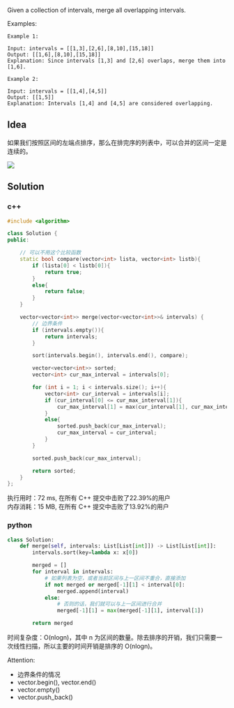 Given a collection of intervals, merge all overlapping intervals.



Examples:

```
Example 1:

Input: intervals = [[1,3],[2,6],[8,10],[15,18]]
Output: [[1,6],[8,10],[15,18]]
Explanation: Since intervals [1,3] and [2,6] overlaps, merge them into [1,6].

Example 2:

Input: intervals = [[1,4],[4,5]]
Output: [[1,5]]
Explanation: Intervals [1,4] and [4,5] are considered overlapping.
```

## Idea

如果我们按照区间的左端点排序，那么在排完序的列表中，可以合并的区间一定是连续的。

![](https://pic.leetcode-cn.com/50417462969bd13230276c0847726c0909873d22135775ef4022e806475d763e-56-2.png)



## Solution

### c++

```c++
#include <algorithm>

class Solution {
public:

    // 可以不用这个比较函数
    static bool compare(vector<int> lista, vector<int> listb){
        if (lista[0] < listb[0]){
            return true;
        }
        else{
            return false;
        }
    }

    vector<vector<int>> merge(vector<vector<int>>& intervals) {
        // 边界条件
        if (intervals.empty()){
            return intervals;
        }

        sort(intervals.begin(), intervals.end(), compare);

        vector<vector<int>> sorted;
        vector<int> cur_max_interval = intervals[0];

        for (int i = 1; i < intervals.size(); i++){
            vector<int> cur_interval = intervals[i];
            if (cur_interval[0] <= cur_max_interval[1]){
                cur_max_interval[1] = max(cur_interval[1], cur_max_interval[1]);
            }
            else{
                sorted.push_back(cur_max_interval);
                cur_max_interval = cur_interval;
            }
        }

        sorted.push_back(cur_max_interval);

        return sorted;
    }
};
```

执行用时：72 ms, 在所有 C++ 提交中击败了22.39%的用户  
内存消耗：15 MB, 在所有 C++ 提交中击败了13.92%的用户

### python

```python
class Solution:
    def merge(self, intervals: List[List[int]]) -> List[List[int]]:
        intervals.sort(key=lambda x: x[0])

        merged = []
        for interval in intervals:
            # 如果列表为空，或者当前区间与上一区间不重合，直接添加
            if not merged or merged[-1][1] < interval[0]:
                merged.append(interval)
            else:
                # 否则的话，我们就可以与上一区间进行合并
                merged[-1][1] = max(merged[-1][1], interval[1])

        return merged
```

时间复杂度：O(nlogn)，其中 n 为区间的数量。除去排序的开销，我们只需要一次线性扫描，所以主要的时间开销是排序的 O(nlogn)。

Attention:
- 边界条件的情况
- vector.begin(), vector.end()
- vector.empty()
- vector.push_back()
